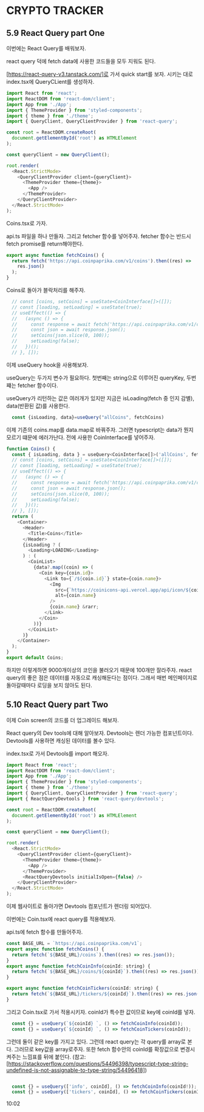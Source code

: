 # CRYPTO TRACKER

## 5.9 React Query part One

이번에는 React Query를 배워보자.

react query 덕에 fetch data에 사용한 코드들을 모두 지워도 된다.

[https://react-query-v3.tanstack.com/]로 가서 quick start를 보자. 시키는 대로 index.tsx에 QueryCLient를 생성하자.

```JavaScript
import React from 'react';
import ReactDOM from 'react-dom/client';
import App from './App';
import { ThemeProvider } from 'styled-components';
import { theme } from './theme';
import { QueryClient, QueryClientProvider } from 'react-query';

const root = ReactDOM.createRoot(
  document.getElementById('root') as HTMLElement
);

const queryClient = new QueryClient();

root.render(
  <React.StrictMode>
    <QueryClientProvider client={queryClient}>
      <ThemeProvider theme={theme}>
        <App />
      </ThemeProvider>
    </QueryClientProvider>
  </React.StrictMode>
);

```

Coins.tsx로 가자.

api.ts 파일을 하나 만들자. 그리고 fetcher 함수를 넣어주자. fetcher 함수는 반드시 fetch promise를 return해야한다.

```JavaScript
export async function fetchCoins() {
  return fetch('https://api.coinpaprika.com/v1/coins').then((res) =>
    res.json()
  );
}

```

Coins로 돌아가 블락처리를 해주자.

```JavaScript
  // const [coins, setCoins] = useState<CoinInterface[]>([]);
  // const [loading, setLoading] = useState(true);
  // useEffect(() => {
  //   (async () => {
  //     const response = await fetch('https://api.coinpaprika.com/v1/coins');
  //     const json = await response.json();
  //     setCoins(json.slice(0, 100));
  //     setLoading(false);
  //   })();
  // }, []);
```

이제 useQuery hook을 사용해보자.

useQuery는 두가지 변수가 필요하다. 첫번째는 string으로 이루어진 queryKey, 두번쨰는 fetcher 함수이다.

useQuery가 리턴하는 값은 여러개가 있지만 지금은 isLoading(fetch 중 인지 감별), data(반환된 값)를 사용한다.

```JavaScript
  const {isLoading, data}=useQuery("allCoins", fetchCoins)

```

이제 기존의 coins.map를 data.map로 바꿔주자. 그러면 typescript는 data가 뭔지 모르기 떄문에 에러가난다. 전에 사용한 CoinInterface를 넣어주자.

```JavaScript
function Coins() {
  const { isLoading, data } = useQuery<CoinInterface[]>('allCoins', fetchCoins);
  // const [coins, setCoins] = useState<CoinInterface[]>([]);
  // const [loading, setLoading] = useState(true);
  // useEffect(() => {
  //   (async () => {
  //     const response = await fetch('https://api.coinpaprika.com/v1/coins');
  //     const json = await response.json();
  //     setCoins(json.slice(0, 100));
  //     setLoading(false);
  //   })();
  // }, []);
  return (
    <Container>
      <Header>
        <Title>Coins</Title>
      </Header>
      {isLoading ? (
        <Loading>LOADING</Loading>
      ) : (
        <CoinList>
          {data?.map((coin) => (
            <Coin key={coin.id}>
              <Link to={`/${coin.id}`} state={coin.name}>
                <Img
                  src={`https://coinicons-api.vercel.app/api/icon/${coin.symbol.toLowerCase()}`}
                  alt={coin.name}
                />
                {coin.name} &rarr;
              </Link>
            </Coin>
          ))}
        </CoinList>
      )}
    </Container>
  );
}
export default Coins;

```

하지만 이렇게하면 9000개이상의 코인을 불러오기 때문에 100개만 잘라주자. react query의 좋은 점은 데이터를 자동으로 캐싱해둔다는 점이다. 그래서 매번 메인페이지로 돌아갈때마다 로딩을 보지 않아도 된다.

## 5.10 React Query part Two

이제 Coin screen의 코드를 더 업그레이드 해보자.

React query의 Dev tools에 대해 알아보자. Devtools는 렌더 가능한 컴포넌트이다. Devtools를 사용하면 캐싱된 데이터를 볼수 있다.

index.tsx로 가서 Devtools를 import 해오자.

```JavaScript
import React from 'react';
import ReactDOM from 'react-dom/client';
import App from './App';
import { ThemeProvider } from 'styled-components';
import { theme } from './theme';
import { QueryClient, QueryClientProvider } from 'react-query';
import { ReactQueryDevtools } from 'react-query/devtools';

const root = ReactDOM.createRoot(
  document.getElementById('root') as HTMLElement
);

const queryClient = new QueryClient();

root.render(
  <React.StrictMode>
    <QueryClientProvider client={queryClient}>
      <ThemeProvider theme={theme}>
        <App />
      </ThemeProvider>
      <ReactQueryDevtools initialIsOpen={false} />
    </QueryClientProvider>
  </React.StrictMode>
);
```

이제 웹사이트로 돌아가면 Devtools 컴포넌트가 렌더링 되어있다.

이번에는 Coin.tsx에 react query를 적용해보자.

api.ts에 fetch 함수를 만들어주자.

```JavaScript
const BASE_URL = `https://api.coinpaprika.com/v1`;
export async function fetchCoins() {
  return fetch(`${BASE_URL}/coins`).then((res) => res.json());
}
export async function fetchCoinInfo(coinId: string) {
  return fetch(`${BASE_URL}/coins/${coinId}`).then((res) => res.json());
}

export async function fetchCoinTickers(coinId: string) {
  return fetch(`${BASE_URL}/tickers/${coinId}`).then((res) => res.json());
}

```

그리고 Coin.tsx로 가서 적용시키자. coinId가 특수한 값이므로 key에 coinId를 넣자.

```JavaScript
  const {} = useQuery(`${coinId} `, () => fetchCoinInfo(coinId));
  const {} = useQuery(`${coinId} `, () => fetchCoinTickers(coinId));
```

그런데 둘이 같은 key를 가지고 있다. 그런데 react query는 각 query를 array로 본다. 그러므로 key값을 array로주자. 또한 fetch 함수안의 coinId를 확장값으로 변경시켜주는 느낌표를 뒤에 붙인다.
(참고:[https://stackoverflow.com/questions/54496398/typescript-type-string-undefined-is-not-assignable-to-type-string/54496418])

```JavaScript

  const {} = useQuery(['info', coinId], () => fetchCoinInfo(coinId!));
  const {} = useQuery(['tickers', coinId], () => fetchCoinTickers(coinId!));
```

10:02
